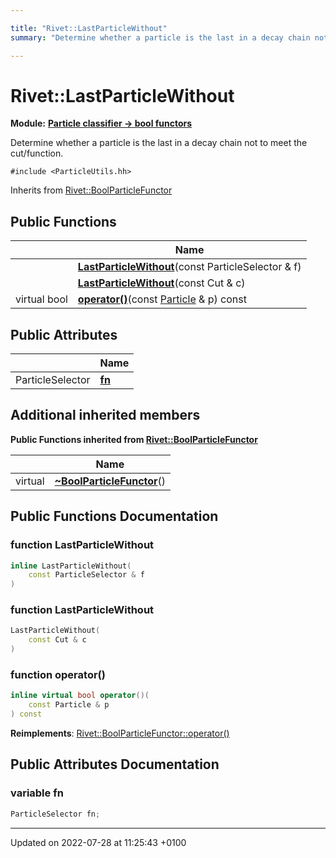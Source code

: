 ```yaml
---

title: "Rivet::LastParticleWithout"
summary: "Determine whether a particle is the last in a decay chain not to meet the cut/function. "

---
```


# Rivet::LastParticleWithout

**Module:** **[Particle classifier -> bool functors](http://example.org/modules/group__particleutils__p2bool/)**



Determine whether a particle is the last in a decay chain not to meet the cut/function. 


`#include <ParticleUtils.hh>`

Inherits from [Rivet::BoolParticleFunctor](http://example.org/classes/structrivet_1_1boolparticlefunctor/)

## Public Functions

|                | Name           |
| -------------- | -------------- |
| | **[LastParticleWithout](http://example.org/classes/structrivet_1_1lastparticlewithout/#function-lastparticlewithout)**(const ParticleSelector & f) |
| | **[LastParticleWithout](http://example.org/classes/structrivet_1_1lastparticlewithout/#function-lastparticlewithout)**(const Cut & c) |
| virtual bool | **[operator()](http://example.org/classes/structrivet_1_1lastparticlewithout/#function-operator())**(const <a href="http://example.org/classes/classrivet_1_1particle/">Particle</a> & p) const |

## Public Attributes

|                | Name           |
| -------------- | -------------- |
| ParticleSelector | **[fn](http://example.org/classes/structrivet_1_1lastparticlewithout/#variable-fn)**  |

## Additional inherited members

**Public Functions inherited from [Rivet::BoolParticleFunctor](http://example.org/classes/structrivet_1_1boolparticlefunctor/)**

|                | Name           |
| -------------- | -------------- |
| virtual | **[~BoolParticleFunctor](http://example.org/classes/structrivet_1_1boolparticlefunctor/#function-~boolparticlefunctor)**() |


## Public Functions Documentation

### function LastParticleWithout

```cpp
inline LastParticleWithout(
    const ParticleSelector & f
)
```


### function LastParticleWithout

```cpp
LastParticleWithout(
    const Cut & c
)
```


### function operator()

```cpp
inline virtual bool operator()(
    const Particle & p
) const
```


**Reimplements**: [Rivet::BoolParticleFunctor::operator()](http://example.org/classes/structrivet_1_1boolparticlefunctor/#function-operator())


## Public Attributes Documentation

### variable fn

```cpp
ParticleSelector fn;
```


-------------------------------

Updated on 2022-07-28 at 11:25:43 +0100